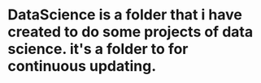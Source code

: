 # DataScience is a folder that i have created to do some projects of data science. it's a folder to for continuous updating.
